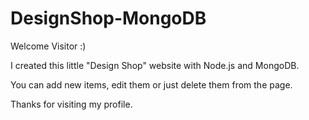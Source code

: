 # DesignShop-MongoDB

Welcome Visitor :)

I created this little "Design Shop" website with Node.js and MongoDB.

You can add new items, edit them or just delete them from the page.

Thanks for visiting my profile.

